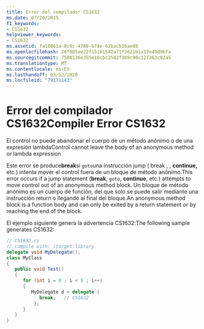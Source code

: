 ```yaml
---
title: Error del compilador CS1632
ms.date: 07/20/2015
f1_keywords:
- CS1632
helpviewer_keywords:
- CS1632
ms.assetid: fa18061a-8c6c-4788-b74e-62bacb16aed8
ms.openlocfilehash: 26f985ee22f15101542a71f3d21b1a17e49d9bfa
ms.sourcegitcommit: 7588136e355e10cbc2582f389c90c127363c02a5
ms.translationtype: MT
ms.contentlocale: es-ES
ms.lasthandoff: 03/12/2020
ms.locfileid: "79171143"
---
```

# <a name="compiler-error-cs1632"></a><span data-ttu-id="12b99-102">Error del compilador CS1632</span><span class="sxs-lookup"><span data-stu-id="12b99-102">Compiler Error CS1632</span></span>
<span data-ttu-id="12b99-103">El control no puede abandonar el cuerpo de un método anónimo o de una expresión lambda</span><span class="sxs-lookup"><span data-stu-id="12b99-103">Control cannot leave the body of an anonymous method or lambda expression</span></span>  
  
 <span data-ttu-id="12b99-104">Este error se produce**break**si `goto`una instrucción jump ( break , , **continue,** etc.) intenta mover el control fuera de un bloque de método anónimo.</span><span class="sxs-lookup"><span data-stu-id="12b99-104">This error occurs if a jump statement (**break**, `goto`, **continue**, etc.) attempts to move control out of an anonymous method block.</span></span> <span data-ttu-id="12b99-105">Un bloque de método anónimo es un cuerpo de función, del que solo se puede salir mediante una instrucción return o llegando al final del bloque.</span><span class="sxs-lookup"><span data-stu-id="12b99-105">An anonymous method block is a function body and can only be exited by a return statement or by reaching the end of the block.</span></span>  
  
 <span data-ttu-id="12b99-106">El ejemplo siguiente genera la advertencia CS1632:</span><span class="sxs-lookup"><span data-stu-id="12b99-106">The following sample generates CS1632:</span></span>  
  
```csharp  
// CS1632.cs  
// compile with: /target:library  
delegate void MyDelegate();  
class MyClass  
{  
   public void Test()  
   {
      for (int i = 0 ; i < 5 ; i++)  
      {  
         MyDelegate d = delegate {  
            break;   // CS1632  
          };
      }  
   }  
}  
```
